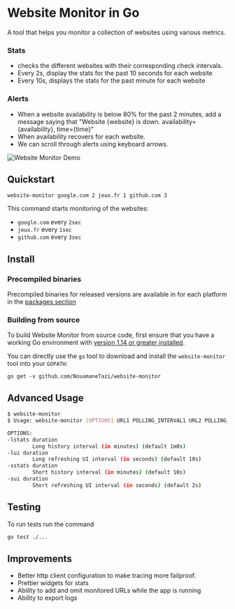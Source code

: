 # Website Monitor in Go

A tool that helps you monitor a collection of websites using various metrics.

### Stats

* checks the different websites with their corresponding check intervals.
* Every 2s, display the stats for the past 10 seconds for each website
* Every 10s, displays the stats for the past minute for each website

### Alerts

* When a website availability is below 80% for the past 2 minutes, add a message saying that "Website {website} is down. availability={availability}, time={time}"
* When availability recovers for each website.
* We can scroll through alerts using keyboard arrows.

![Website Monitor Demo](demo.gif)

## Quickstart

    website-monitor google.com 2 jeux.fr 1 github.com 3

This command starts monitoring of the websites:

* `google.com` every `2sec`
* `jeux.fr` every `1sec`
* `github.com` every `3sec`

## Install

### Precompiled binaries

Precompiled binaries for released versions are available in for each platform in the [packages section](https://github.com/NouamaneTazi/website-monitor/releases/)

### Building from source

To build Website Monitor from source code, first ensure that you have a working
Go environment with [version 1.14 or greater installed](https://golang.org/doc/install).

You can directly use the `go` tool to download and install the `website-monitor` tool into your `GOPATH`:

    go get -v github.com/NouamaneTazi/website-monitor

## Advanced Usage

```bash
$ website-monitor
$ Usage: website-monitor [OPTIONS] URL1 POLLING_INTERVAL1 URL2 POLLING_INTERVAL2

OPTIONS:
-lstats duration
        Long history interval (in minutes) (default 1m0s)
-lui duration
        Long refreshing UI interval (in seconds) (default 10s)
-sstats duration
        Short history interval (in minutes) (default 10s)
-sui duration
        Short refreshing UI interval (in seconds) (default 2s)
```

## Testing

To run tests run the command

```bash
go test ./...
```

## Improvements

* Better http client configuration to make tracing more failproof.
* Prettier widgets for stats
* Ability to add and omit monitored URLs while the app is running
* Ability to export logs
